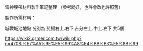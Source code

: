 雷神腰帶材料製作筆記整理 （參考就好，也許會改也許照舊）

製作所需材料：


城戰城池地點
分別為 斐楊右上.右下.吉分左上.中上.右下 共5個

https://wiki2.gamer.com.tw/wiki.php?n=4708:%E7%A5%9E%E5%99%A8%E4%BB%BB%E5%8B%99
